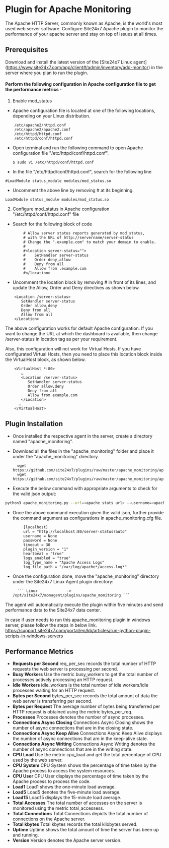 # Plugin for Apache Monitoring

The Apache HTTP Server, commonly known as Apache, is the world's most used web server software. Configure Site24x7 Apache plugin to monitor the performance of your apache server and stay on top of issues at all times.

## Prerequisites

Download and install the latest version of the [Site24x7 Linux agent] (https://www.site24x7.com/app/client#/admin/inventory/add-monitor) in the server where you plan to run the plugin.

#### Perform the following configuration in Apache configuration file to get the performance metrics - 
1. Enable mod_status

- Apache configuration file is located at one of the following locations, depending on your Linux distribution.
```
    /etc/apache2/httpd.conf
    /etc/apache2/apache2.conf
    /etc/httpd/httpd.conf
    /etc/httpd/conf/httpd.conf
```

- Open terminal and run the following command to open Apache configuration file "/etc/httpd/conf/httpd.conf".

  ``` $ sudo vi /etc/httpd/conf/httpd.conf ```

- In the file "/etc/httpd/conf/httpd.conf", search for the following line

``` #LoadModule status_module modules/mod_status.so ```

- Uncomment the above line by removing # at its beginning.

``` LoadModule status_module modules/mod_status.so ```



2. Configure mod_status in Apache configuration "/etc/httpd/conf/httpd.conf" file

- Search for the following block of code 
```
        # Allow server status reports generated by mod_status,
        # with the URL of http://servername/server-status
        # Change the ".example.com" to match your domain to enable.
        #
        #<location server-status="">
        #    SetHandler server-status
        #    Order deny,allow
        #    Deny from all
        #    Allow from .example.com
        #</location>
```

- Uncomment the location block by removing # in front of its lines, and update the Allow, Order and Deny directives as shown below.
```
	<Location /server-status>
	   SetHandler server-status
	   Order allow,deny
	   Deny from all
	   Allow from all
	</Location>
```

The above configuration works for default Apache configuration. If you want to change the URL at which the dashboard is available, then change /server-status in location tag as per your requirement.


Also, this configuration will not work for Virtual Hosts. If you have configurated Virtual Hosts, then you need to place this location block inside the VirtualHost block, as shown below.

```
	<VirtualHost *:80>
	   …
	   <Location /server-status>
	      SetHandler server-status
	      Order allow,deny
	      Deny from all
	      Allow from example.com
	   </Location>
	  …
	</VirtualHost>
```

## Plugin Installation  

- Once installed the respective agent in the server, create a directory named "apache_monitoring".
      
- Download all the files in the "apache_monitoring" folder and place it under the "apache_monitoring" directory.

		wget https://github.com/site24x7/plugins/raw/master/apache_monitoring/apache_monitoring.py
		wget https://github.com/site24x7/plugins/raw/master/apache_monitoring/apache_monitoring.cfg

- Execute the below command with appropriate arguments to check for the valid json output:

 ```bash
 python3 apache_monitoring.py --url=<apache stats url> --username=<apache username> --password=<apache password> 
 ```

- Once the above command execution given the valid json, further provide the command argument as configurations in apache_monitoring.cfg file.
```
        [localhost]
        url = "http://localhost:80/server-status?auto"
        username = None
        password = None
        timeout = 30
        plugin_version = "1"
        heartbeat = "true"
        logs_enabled = "true"
        log_type_name = "Apache Access Logs"
        log_file_path = "/var/log/apache*/access.log*"
```	

- Once the configuration done, move the "apache_monitoring" directory under the Site24x7 Linux Agent plugin directory: 

		``` Linux             ->   /opt/site24x7/monagent/plugins/apache_monitoring ```

		
The agent will automatically execute the plugin within five minutes and send performance data to the Site24x7 data center.

In case if user needs to run this apache_monitoring plugin in windows server, please follow the steps in below link.
https://support.site24x7.com/portal/en/kb/articles/run-python-plugin-scripts-in-windows-servers



## Performance Metrics

- **Requests per Second**
req_per_sec records the total number of HTTP requests the web server is processing per second.
- **Busy Workers**
Use the metric busy_workers to get the total number of processes actively processing an HTTP request.
- **Idle Workers**
idle_workers is the total number of idle workers/idle processes waiting for an HTTP request.
- **Bytes per Second**
bytes_per_sec records the total amount of data the web server is transferring per second.
- **Bytes per Request**
The average number of bytes being transferred per HTTP request is obtained using the metric bytes_per_req.
- **Processes**
Processes denotes the number of async processes.
- **Connections Async Closing**
Connections Async Closing shows the number of async connections that are in the closing state.
- **Connections Async Keep Alive**
Connections Async Keep Alive displays the number of async connections that are in the keep-alive state.
- **Connections Async Writing**
Connections Async Writing denotes the number of async connections that are in the writing state.
- **CPU Load**
Use the metric cpu_load and get the total percentage of CPU used by the web server.
- **CPU System**
CPU System shows the percentage of time taken by the Apache process to access the system resources.
- **CPU User**
CPU User displays the percentage of time taken by the Apache process to process the code.
- **Load1**
Load1 shows the one-minute load average.
- **Load5**
Load5 denotes the five-minute load average.
- **Load15**
Load15 displays the 15-minute load average.
- **Total Accesses**
The total number of accesses on the server is monitored using the metric total_accessess.
- **Total Connections**
Total Connections depicts the total number of connections on the Apache server.
- **Total kbytes**
Total kbytes records the total kilobytes served.
- **Uptime**
Uptime shows the total amount of time the server has been up and running.
- **Version**
Version denotes the Apache server version.


